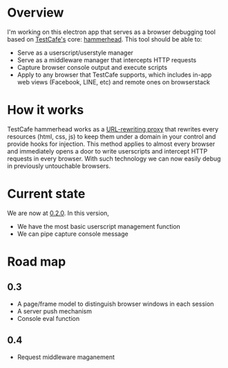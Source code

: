 # Overview
I'm working on this electron app that serves as a browser debugging tool based on [TestCafe's](https://devexpress.github.io/testcafe/) core: [hammerhead](https://github.com/DevExpress/testcafe-hammerhead). This tool should be able to:

* Serve as a userscript/userstyle manager
* Serve as a middleware manager that intercepts HTTP requests
* Capture browser console output and execute scripts
* Apply to any browser that TestCafe supports, which includes in-app web views (Facebook, LINE, etc) and remote ones on browserstack

# How it works
TestCafe hammerhead works as a [URL-rewriting proxy](https://dzone.com/articles/testcafe-e2e-testing-tool) that rewrites every resources (html, css, js) to keep them under a domain in your control and provide hooks for injection. This method applies to almost every browser and immediately opens a door to write userscripts and intercept HTTP requests in every browser. With such technology we can now easily debug in previously untouchable browsers.

# Current state
We are now at [0.2.0](https://github.com/simonpai/hammermonkey/issues/6). In this version, 
* We have the most basic userscript management function
* We can pipe capture console message

# Road map
## 0.3
* A page/frame model to distinguish browser windows in each session
* A server push mechanism
* Console eval function

## 0.4
* Request middleware maganement
